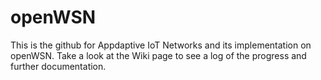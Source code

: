 # openWSN
This is the github for Appdaptive IoT Networks and its implementation on openWSN.
Take a look at the Wiki page to see a log of the progress and further documentation.


